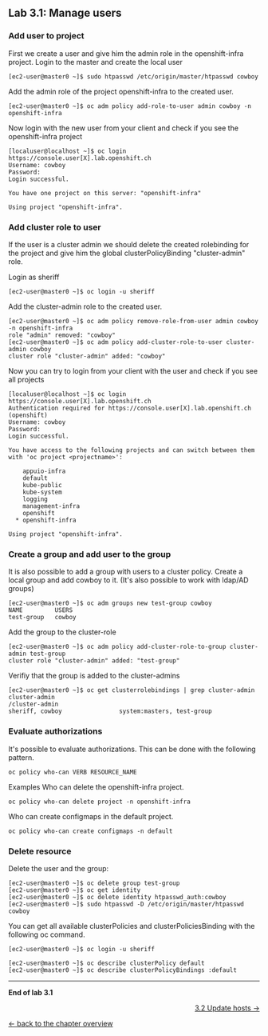 ## Lab 3.1: Manage users

### Add user to project

First we create a user and give him the admin role in the openshift-infra project.
Login to the master and create the local user
```
[ec2-user@master0 ~]$ sudo htpasswd /etc/origin/master/htpasswd cowboy
```

Add the admin role of the project openshift-infra to the created user.
```
[ec2-user@master0 ~]$ oc adm policy add-role-to-user admin cowboy -n openshift-infra
```

Now login with the new user from your client and check if you see the openshift-infra project
```
[localuser@localhost ~]$ oc login https://console.user[X].lab.openshift.ch
Username: cowboy
Password:
Login successful.

You have one project on this server: "openshift-infra"

Using project "openshift-infra".
```

### Add cluster role to user

If the user is a cluster admin we should delete the created rolebinding for the project and give him the global clusterPolicyBinding "cluster-admin" role.

Login as sheriff
```
[ec2-user@master0 ~]$ oc login -u sheriff
```

Add the cluster-admin role to the created user.
```
[ec2-user@master0 ~]$ oc adm policy remove-role-from-user admin cowboy -n openshift-infra
role "admin" removed: "cowboy"
[ec2-user@master0 ~]$ oc adm policy add-cluster-role-to-user cluster-admin cowboy
cluster role "cluster-admin" added: "cowboy"
```
Now you can try to login from your client with the user and check if you see all projects
```
[localuser@localhost ~]$ oc login https://console.user[X].lab.openshift.ch
Authentication required for https://console.user[X].lab.openshift.ch (openshift)
Username: cowboy
Password:
Login successful.

You have access to the following projects and can switch between them with 'oc project <projectname>':

    appuio-infra
    default
    kube-public
    kube-system
    logging
    management-infra
    openshift
  * openshift-infra

Using project "openshift-infra".
```


### Create a group and add user to the group

It is also possible to add a group with users to a cluster policy.
Create a local group and add cowboy to it. (It's also possible to work with ldap/AD groups)
```
[ec2-user@master0 ~]$ oc adm groups new test-group cowboy
NAME         USERS
test-group   cowboy
```

Add the group to the cluster-role
```
[ec2-user@master0 ~]$ oc adm policy add-cluster-role-to-group cluster-admin test-group
cluster role "cluster-admin" added: "test-group"
```

Verifiy that the group is added to the cluster-admins
```
[ec2-user@master0 ~]$ oc get clusterrolebindings | grep cluster-admin
cluster-admin                                                         /cluster-admin                                                         sheriff, cowboy                system:masters, test-group               
```


### Evaluate authorizations

It's possible to evaluate authorizations. This can be done with the following pattern.
```
oc policy who-can VERB RESOURCE_NAME
```

Examples
Who can delete the openshift-infra project.
```
oc policy who-can delete project -n openshift-infra
```

Who can create configmaps in the default project.
```
oc policy who-can create configmaps -n default
```


### Delete resource

Delete the user and the group:
```
[ec2-user@master0 ~]$ oc delete group test-group
[ec2-user@master0 ~]$ oc get identity
[ec2-user@master0 ~]$ oc delete identity htpasswd_auth:cowboy
[ec2-user@master0 ~]$ sudo htpasswd -D /etc/origin/master/htpasswd cowboy
```

You can get all available clusterPolicies and clusterPoliciesBinding with the following oc command.
```
[ec2-user@master0 ~]$ oc login -u sheriff

[ec2-user@master0 ~]$ oc describe clusterPolicy default
[ec2-user@master0 ~]$ oc describe clusterPolicyBindings :default
```

---

**End of lab 3.1**

<p width="100px" align="right"><a href="32_update_hosts.md">3.2 Update hosts →</a></p>

[← back to the chapter overview](30_daily_business.md)
